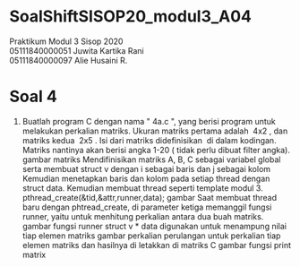 # SoalShiftSISOP20_modul3_A04
Praktikum Modul 3 Sisop 2020<br/>
05111840000051 Juwita Kartika Rani<br/>
05111840000097 Alie Husaini R.<br/>

# Soal 4
1. Buatlah program C dengan nama "​ 4a.c​ ", yang berisi program untuk melakukan perkalian matriks. Ukuran matriks pertama adalah ​ 4x2​ , dan matriks kedua ​ 2x5​ . Isi dari matriks didefinisikan ​ di dalam kodingan. Matriks nantinya akan berisi angka 1-20 (​ tidak perlu​ dibuat filter angka).<br/>
gambar matriks
Mendifinisikan matriks A, B, C sebagai variabel global serta membuat struct v dengan i sebagai baris dan j sebagai kolom
Kemudian menetapkan baris dan kolom pada setiap thread dengan struct data. Kemudian membuat thread seperti template modul 3. 
pthread_create(&tid,&attr,runner,data); gambar
Saat membuat thread baru dengan phtread_create, di parameter ketiga memanggil fungsi runner, yaitu untuk menhitung perkalian antara dua buah matriks. 
gambar fungsi runner
struct v * data digunakan untuk menampung nilai tiap elemen matriks
gambar perkalian
perulangan untuk perkalian tiap elemen matriks dan hasilnya di letakkan di matriks C
gambar fungsi print matrix


